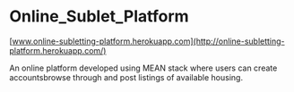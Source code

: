 # Online_Sublet_Platform

[www.online-subletting-platform.herokuapp.com](http://online-subletting-platform.herokuapp.com/)

An online platform developed using MEAN stack where users can create accountsbrowse through and post listings of available housing.
